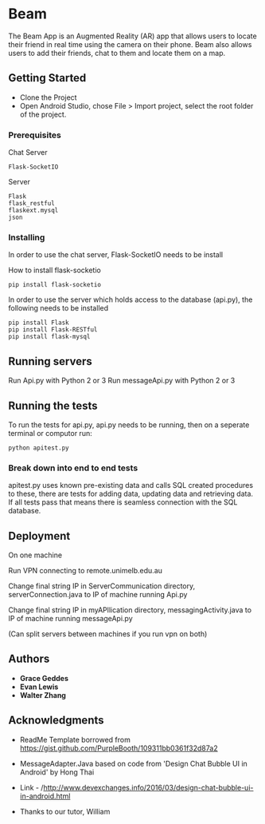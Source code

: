 # Beam

The Beam App is an Augmented Reality (AR) app that allows users to locate their friend in real time using the camera on their phone. Beam also allows users to add their friends, chat to them and locate them on a map.

## Getting Started

* Clone the Project
* Open Android Studio, chose File > Import project, select the root folder of the project.


### Prerequisites

Chat Server

```
Flask-SocketIO
```

Server

```
Flask
flask_restful
flaskext.mysql
json
```

### Installing

In order to use the chat server, Flask-SocketIO needs to be install

How to install flask-socketio

```
pip install flask-socketio
```


In order to use the server which holds access to the database (api.py),
the following needs to be installed

```
pip install Flask
pip install Flask-RESTful
pip install flask-mysql
```

## Running servers
Run Api.py with Python 2 or 3
Run messageApi.py with Python 2 or 3


## Running the tests

To run the tests for api.py, api.py needs to be running, then on a seperate terminal or computor
run:
```
python apitest.py
```

### Break down into end to end tests

apitest.py uses known pre-existing data and calls SQL created procedures to these, 
there are tests for adding data, updating data and retrieving data. If all tests pass
that means there is seamless connection with the SQL database.

## Deployment

On one machine 

Run VPN connecting to remote.unimelb.edu.au 

Change final string IP in ServerCommunication directory, serverConnection.java to IP of machine running Api.py

Change final string IP in myAPllication directory, messagingActivity.java to IP of machine running messageApi.py

(Can split servers between machines if you run vpn on both)

## Authors

* **Grace Geddes** 
* **Evan Lewis**
* **Walter Zhang**



## Acknowledgments

* ReadMe Template borrowed from https://gist.github.com/PurpleBooth/109311bb0361f32d87a2
* MessageAdapter.Java based on code from 'Design Chat Bubble UI in Android' by Hong Thai
* Link - /http://www.devexchanges.info/2016/03/design-chat-bubble-ui-in-android.html

* Thanks to our tutor, William

